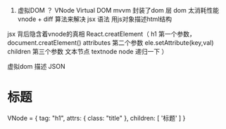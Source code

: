 1. 虚拟DOM ？ VNode Virtual DOM
mvvm 封装了dom 层 
dom 太消耗性能
vnode + diff 算法来解决
jsx 语法
用js对象描述html结构


jsx 背后隐含着vnode的真相
React.creatElement（
    h1 第一个参数，document.creatElement()
    attributes 第二个参数 ele.setAttribute(key,val)
    children 第三个参数
    文本节点 textnode
    node 递归一下 ）

虚拟dom 描述 JSON

<h1 classname="title">标题</h1>
VNode = {
    tag: "h1",
    attrs: {
        class: "title"
    },
    children: [
        '标题'
    ]
}
